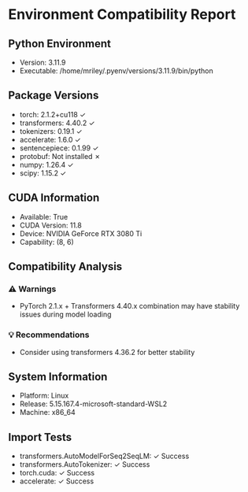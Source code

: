 # Environment Compatibility Report

## Python Environment
- Version: 3.11.9
- Executable: /home/mriley/.pyenv/versions/3.11.9/bin/python

## Package Versions
- torch: 2.1.2+cu118 ✓
- transformers: 4.40.2 ✓
- tokenizers: 0.19.1 ✓
- accelerate: 1.6.0 ✓
- sentencepiece: 0.1.99 ✓
- protobuf: Not installed ✗
- numpy: 1.26.4 ✓
- scipy: 1.15.2 ✓

## CUDA Information
- Available: True
- CUDA Version: 11.8
- Device: NVIDIA GeForce RTX 3080 Ti
- Capability: (8, 6)

## Compatibility Analysis
### ⚠️  Warnings
- PyTorch 2.1.x + Transformers 4.40.x combination may have stability issues during model loading

### 💡 Recommendations
- Consider using transformers 4.36.2 for better stability

## System Information
- Platform: Linux
- Release: 5.15.167.4-microsoft-standard-WSL2
- Machine: x86_64

## Import Tests
- transformers.AutoModelForSeq2SeqLM: ✓ Success
- transformers.AutoTokenizer: ✓ Success
- torch.cuda: ✓ Success
- accelerate: ✓ Success